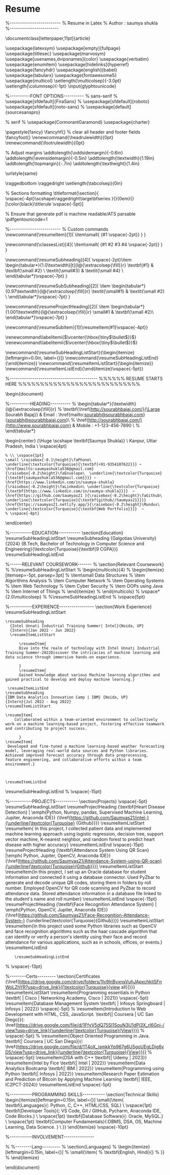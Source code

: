 # Resume
%-------------------------
% Resume in Latex
% Author : saumya shukla
%------------------------

\documentclass[letterpaper,11pt]{article}

\usepackage{latexsym}
\usepackage[empty]{fullpage}
\usepackage{titlesec}
\usepackage{marvosym}
\usepackage[usenames,dvipsnames]{color}
\usepackage{verbatim}
\usepackage{enumitem}
\usepackage[hidelinks]{hyperref}
\usepackage{fancyhdr}
\usepackage[english]{babel}
\usepackage{tabularx}
\usepackage{fontawesome5}
\usepackage{multicol}
\setlength{\multicolsep}{-3.0pt}
\setlength{\columnsep}{-1pt}
\input{glyphtounicode}


%----------FONT OPTIONS----------
% sans-serif
% \usepackage[sfdefault]{FiraSans}
% \usepackage[sfdefault]{roboto}
\usepackage[sfdefault]{noto-sans}
% \usepackage[default]{sourcesanspro}

% serif
% \usepackage{CormorantGaramond}
\usepackage{charter}


\pagestyle{fancy}
\fancyhf{} % clear all header and footer fields
\fancyfoot{}
\renewcommand{\headrulewidth}{0pt}
\renewcommand{\footrulewidth}{0pt}

% Adjust margins
\addtolength{\oddsidemargin}{-0.6in}
\addtolength{\evensidemargin}{-0.5in}
\addtolength{\textwidth}{1.19in}
\addtolength{\topmargin}{-.7in}
\addtolength{\textheight}{1.4in}

\urlstyle{same}

\raggedbottom
\raggedright
\setlength{\tabcolsep}{0in}

% Sections formatting
\titleformat{\section}{
  \vspace{-4pt}\scshape\raggedright\large\bfseries
}{}{0em}{}[\color{black}\titlerule \vspace{-5pt}]

% Ensure that generate pdf is machine readable/ATS parsable
\pdfgentounicode=1

%-------------------------
% Custom commands
\newcommand{\resumeItem}[1]{
  \item\small{
    {#1 \vspace{-2pt}}
  }
}

\newcommand{\classesList}[4]{
    \item\small{
        {#1 #2 #3 #4 \vspace{-2pt}}
  }
}

\newcommand{\resumeSubheading}[4]{
  \vspace{-2pt}\item
    \begin{tabular*}{1.0\textwidth}[t]{l@{\extracolsep{\fill}}r}
      \textbf{#1} & \textbf{\small #2} \\
      \textit{\small#3} & \textit{\small #4} \\
    \end{tabular*}\vspace{-7pt}
}

\newcommand{\resumeSubSubheading}[2]{
    \item
    \begin{tabular*}{0.97\textwidth}{l@{\extracolsep{\fill}}r}
      \textit{\small#1} & \textit{\small #2} \\
    \end{tabular*}\vspace{-7pt}
}

\newcommand{\resumeProjectHeading}[2]{
    \item
    \begin{tabular*}{1.001\textwidth}{l@{\extracolsep{\fill}}r}
      \small#1 & \textbf{\small #2}\\
    \end{tabular*}\vspace{-7pt}
}

\newcommand{\resumeSubItem}[1]{\resumeItem{#1}\vspace{-4pt}}

\renewcommand\labelitemi{$\vcenter{\hbox{\tiny$\bullet$}}$}
\renewcommand\labelitemii{$\vcenter{\hbox{\tiny$\bullet$}}$}

\newcommand{\resumeSubHeadingListStart}{\begin{itemize}[leftmargin=0.0in, label={}]}
\newcommand{\resumeSubHeadingListEnd}{\end{itemize}}
\newcommand{\resumeItemListStart}{\begin{itemize}}
\newcommand{\resumeItemListEnd}{\end{itemize}\vspace{-5pt}}

%-------------------------------------------
%%%%%%  RESUME STARTS HERE  %%%%%%%%%%%%%%%%%%%%%%%%%%%%


\begin{document}

%----------HEADING----------
% \begin{tabular*}{\textwidth}{l@{\extracolsep{\fill}}r}
%   \textbf{\href{http://sourabhbajaj.com/}{\Large Sourabh Bajaj}} & Email : \href{mailto:sourabh@sourabhbajaj.com}{sourabh@sourabhbajaj.com}\\
%   \href{http://sourabhbajaj.com/}{http://www.sourabhbajaj.com} & Mobile : +1-123-456-7890 \\
% \end{tabular*}

\begin{center}
    {\Huge \scshape \textbf{Saumya Shukla}} \\
    Kanpur, Uttar Pradesh, India 
    \\ \vspace{4pt}
    
    % \\ \vspace{1pt}
    \small \raisebox{-0.1\height}\faPhone\ \underline{\textcolor{Turquoise}{\textbf{+91-9354107622}}} ~ 
    \href{mailto:saumyashukla536@gmail.com}{\raisebox{-0.2\height}\faEnvelope\  \underline{\textcolor{Turquoise}{\textbf{saumyashukla536@gmail.com}}}} ~ 
    \href{https://www.linkedin.com/in/saumya-shukla}{\raisebox{-0.2\height}\faLinkedin\ \underline{\textcolor{Turquoise}{\textbf{https://www.linkedin.com/in/saumya-shukla}}}}  ~
    \href{https://github.com/Saumyas21 }{\raisebox{-0.2\height}\faGithub\ \underline{\textcolor{Turquoise}{\textbf{github//Saumyas21}}}}
    \href{https://saumyas21.netlify.app/}{\raisebox{-0.2\height}\Mundus\ 
    \underline{\textcolor{Turquoise}{\textbf{Web Portfolio}}}}  ~
    % \vspace{-8pt}
\end{center}


%-----------EDUCATION-----------
\section{Education}
  \resumeSubHeadingListStart
    \resumeSubheading
      {Galgotias University}{2024}
      {B.Tech, Bachelor of Technology in Computer Science and Engineering}{\textcolor{Turquoise}{\textbf{9 CGPA}}}
  \resumeSubHeadingListEnd

%------RELEVANT COURSEWORK-------
% \section{Relevant Coursework}
%     %\resumeSubHeadingListStart
%         \begin{multicols}{4}
%             \begin{itemize}[itemsep=-5pt, parsep=3pt]
%                 \item\small Data Structures
%                 \item Algorithms Analysis
%                 \item Computer Network
%                 \item Operating Systems
%                 \item Web Technology
%                 \item Cyber Security
%                 \item OOPs using Java
%                 \item Internet of Things
%             \end{itemize}
%         \end{multicols}
%         \vspace*{2.0\multicolsep}
%     %\resumeSubHeadingListEnd
% \vspace{5pt}

%-----------EXPERIENCE-----------------
\section{Work Experience}
  \resumeSubHeadingListStart

    \resumeSubheading
      {Intel Unnati Industrial Training Summer| Intel}{Noida, UP}
      {Intern}{Jan 2022 - Jun 2022}
      \resumeItemListStart

          \resumeItem{
          Dive into the realm of technology with Intel Unnati Industrial Training Summer-2022Discover the intricacies of machine learning and data science through immersive hands-on experience.

          }
          \resumeItem{
          Gained knowledge about various Machine learning algorithms and gained practical to develop and deploy machine learning.}
        
     \resumeItemListEnd
    \resumeSubheading
    {IBM Data Analytics Innovation Camp | IBM} {Noida, UP}
    {Intern}{Jul 2022 - Aug 2022}
    \resumeItemListStart

    \resumeItem{
        Collaborated within a team-oriented environment to collectively work on a machine learning-based project, fostering effective teamwork and contributing to project success.

          }
    \resumeItem{
     Developed and fine-tuned a machine learning-based weather forecasting model, leveraging real-world data sources and Python libraries. Achieved improved forecast accuracy through data preprocessing, feature engineering, and collaborative efforts within a team environment.}
     

        
    \resumeItemListEnd

  \resumeSubHeadingListEnd
% \vspace{-15pt}

%-----------PROJECTS-----------
\section{Projects}
    \vspace{-5pt}
        \resumeSubHeadingListStart
          \resumeProjectHeading
              {\textbf{Heart Disease Detection} $|$ \emph{Python, Numpy, pandas, Supervised Machine Learning, Jupiter, Anaconda IDE}} {\href{https://github.com/Saumyas21/intel-}{\underline{\textcolor{Turquoise} {Github}}}}    \resumeItemListStart
                \resumeItem{
                In this project, I collected patient data and implemented machine learning approach using logistic regression, decision tree, support vector machine, K-nearest neighbor, and random forest to predict heart disease with higher accuracy}
              \resumeItemListEnd
              \vspace{-15pt}
          \resumeProjectHeading
              {\textbf{Attendance System Using QR Scan} $|$\emph{ Python, Jupiter, OpenCV, Anaconda IDE}}{\href{https://github.com/Saumyas21/Attendance-System-using-QR-scan}{\underline{\textcolor{Turquoise}{Github}}}}
              \resumeItemListStart
                \resumeItem{In this project, I set up an Oracle database for student information and connected it using a database connector. Used PyZbar to generate and decode unique QR codes, storing them in folders by roll number. Employed OpenCV for QR code scanning and PyZbar to record attendance data. Stored attendance information in a database file linked to the student's name and roll number}
              \resumeItemListEnd 
              \vspace{-15pt}
              \resumeProjectHeading
              {\textbf{Face Recognition Attendance System} $|$ \emph{Python, OpenCV, Jupiter, Anaconda IDE}}{\href{https://github.com/Saumyas21/Face-Recognition-Attendance-System-}
              {\underline{\textcolor{Turquoise}{Github}}}}
              \resumeItemListStart
                \resumeItem{In this project used some Python libraries such as OpenCV and face recognition algorithms such as the haar cascade algorithm that can identify or verify a person's identity using their face and record attendance for various applications, such as in schools, offices, or events.}
              \resumeItemListEnd 
              
              
        \resumeSubHeadingListEnd
% \vspace{-13pt}

 %--------Certs---------
 \section{Certificates {\href{https://drive.google.com/drive/folders/1lv9lnBvxnsVuhJApxchkIiSFnWoLZhYR?usp=drive_link}{[\textcolor{Turquoise}{view all}]}}}
  \resumeItemListStart
        \resumeItem{Programming essentials in Python \textbf{ $|$ Cisco $|$ Networking Academy, Cisco $|$ 2021}}
        \vspace{-5pt}
        \resumeItem{Database Management System \textbf{ $|$ Infosys Springboard $|$ Infosys $|$ 2022}}
        \vspace{-5pt}
        % \resumeItem{Introduction to Web Development with HTML, CSS, JavaScript. \textbf{$|$ Coursera $|$ UC San Diego}}{: \href{https://drive.google.com/file/d/1FfyV5dQ75SI1SouN3U1dPi3X_rl6Gni-/view?usp=drive_link}{\underline{\textcolor{Turquoise}{View}}}}
        % \vspace{-5pt}
        %  \resumeItem{Object Oriented Programming in Java. \textbf{$|$ Coursera $|$ UC San Diego}}{: \href{https://drive.google.com/file/d/1T4oX_jsmkkYp967g6U5goUEgLDig6vD5/view?usp=drive_link}{\underline{\textcolor{Turquoise}{View}}}}
        % \vspace{-5pt}
        \resumeItem{DSA with C++ \textbf{$|$ Udemy $|$ 2023}}
        \resumeItem{Intel by Fice \textbf{$|$ Intel $|$ 2022}}
        \resumeItem{Data Analytics Bootcamp \textbf{$|$ IBM $|$ 2022}}
        \resumeItem{Programming using Python \textbf{$|$ Infosys $|$ 2022}}
        \resumeItem{Research Paper Estimation and Prediction of Bitcoin by Applying Machine Learning \textbf{$|$ IEEE, IC2PCT-2024}}
    \resumeItemListEnd
    \vspace{-5pt}

%-----------PROGRAMMING SKILLS-----------
\section{Technical Skills}
 \begin{itemize}[leftmargin=0.15in, label={}]
    \small{\item{
     \textbf{Languages}{: Python, C, C++, HTML/CSS, SQL} \\
     \vspace{1pt}
     \textbf{Developer Tools}{: VS Code, Git / GitHub, Pycharm, Anaconda IDE, Code Blocks.} \\
     \vspace{1pt}
     \textbf{Database Software}{: Oracle, MySQL.} \\
     \vspace{1pt}
     \textbf{Computer Fundamentals}{:DBMS, DSA, OS, Machine Learning, Data Science. } \\
    }}
 \end{itemize}
 \vspace{-10pt}
 
%-----------INVOLVEMENT---------------

    
%  %--------Lang---------
%  \section{Languages}
%  \begin{itemize}[leftmargin=0.15in, label={}]
%     \small{\item{
%      \textbf{English, Hindi}{}
%     }}
%  \end{itemize}
 
\end{document}
